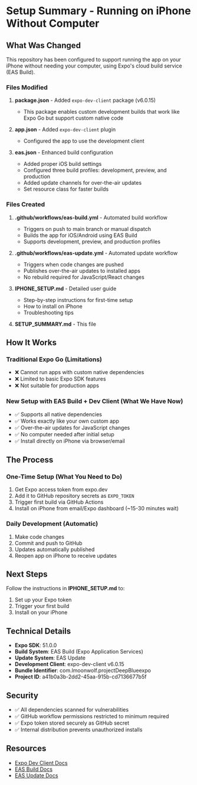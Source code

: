 # Setup Summary - Running on iPhone Without Computer

## What Was Changed

This repository has been configured to support running the app on your iPhone without needing your computer, using Expo's cloud build service (EAS Build).

### Files Modified

1. **package.json** - Added `expo-dev-client` package (v6.0.15)
   - This package enables custom development builds that work like Expo Go but support custom native code

2. **app.json** - Added `expo-dev-client` plugin
   - Configured the app to use the development client

3. **eas.json** - Enhanced build configuration
   - Added proper iOS build settings
   - Configured three build profiles: development, preview, and production
   - Added update channels for over-the-air updates
   - Set resource class for faster builds

### Files Created

1. **.github/workflows/eas-build.yml** - Automated build workflow
   - Triggers on push to main branch or manual dispatch
   - Builds the app for iOS/Android using EAS Build
   - Supports development, preview, and production profiles

2. **.github/workflows/eas-update.yml** - Automated update workflow
   - Triggers when code changes are pushed
   - Publishes over-the-air updates to installed apps
   - No rebuild required for JavaScript/React changes

3. **IPHONE_SETUP.md** - Detailed user guide
   - Step-by-step instructions for first-time setup
   - How to install on iPhone
   - Troubleshooting tips

4. **SETUP_SUMMARY.md** - This file

## How It Works

### Traditional Expo Go (Limitations)
- ❌ Cannot run apps with custom native dependencies
- ❌ Limited to basic Expo SDK features
- ❌ Not suitable for production apps

### New Setup with EAS Build + Dev Client (What We Have Now)
- ✅ Supports all native dependencies
- ✅ Works exactly like your own custom app
- ✅ Over-the-air updates for JavaScript changes
- ✅ No computer needed after initial setup
- ✅ Install directly on iPhone via browser/email

## The Process

### One-Time Setup (What You Need to Do)
1. Get Expo access token from expo.dev
2. Add it to GitHub repository secrets as `EXPO_TOKEN`
3. Trigger first build via GitHub Actions
4. Install on iPhone from email/Expo dashboard (~15-30 minutes wait)

### Daily Development (Automatic)
1. Make code changes
2. Commit and push to GitHub
3. Updates automatically published
4. Reopen app on iPhone to receive updates

## Next Steps

Follow the instructions in **IPHONE_SETUP.md** to:
1. Set up your Expo token
2. Trigger your first build
3. Install on your iPhone

## Technical Details

- **Expo SDK**: 51.0.0
- **Build System**: EAS Build (Expo Application Services)
- **Update System**: EAS Update
- **Development Client**: expo-dev-client v6.0.15
- **Bundle Identifier**: com.lmoonwolf.projectDeepBlueexpo
- **Project ID**: a41b0a3b-2dd2-45aa-915b-cd7136677b5f

## Security

- ✅ All dependencies scanned for vulnerabilities
- ✅ GitHub workflow permissions restricted to minimum required
- ✅ Expo token stored securely as GitHub secret
- ✅ Internal distribution prevents unauthorized installs

## Resources

- [Expo Dev Client Docs](https://docs.expo.dev/develop/development-builds/introduction/)
- [EAS Build Docs](https://docs.expo.dev/build/introduction/)
- [EAS Update Docs](https://docs.expo.dev/eas-update/introduction/)
